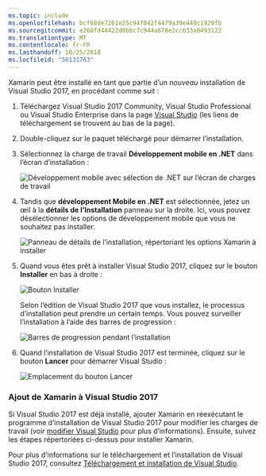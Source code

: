 ```yaml
---
ms.topic: include
ms.openlocfilehash: bcf68de7261e25c94f042f4479a39e449c1929fb
ms.sourcegitcommit: e268fd44422d0bbc7c944a678e2cc633a0493122
ms.translationtype: MT
ms.contentlocale: fr-FR
ms.lasthandoff: 10/25/2018
ms.locfileid: "50131763"
---
```

Xamarin peut être installé en tant que partie d’un _nouveau_ installation de Visual Studio 2017, en procédant comme suit :

1. Téléchargez Visual Studio 2017 Community, Visual Studio Professional ou Visual Studio Enterprise dans la page [Visual Studio](https://visualstudio.microsoft.com/vs/) (les liens de téléchargement se trouvent au bas de la page).

2. Double-cliquez sur le paquet téléchargé pour démarrer l’installation.

3. Sélectionnez la charge de travail **Développement mobile en .NET** dans l’écran d’installation :

    ![Développement mobile avec sélection de .NET sur l’écran de charges de travail](~/cross-platform/get-started/installation/windows-images/01-mobile-dev-workload.png)

4. Tandis que **développement Mobile en .NET** est sélectionnée, jetez un œil à la **détails de l’Installation** panneau sur la droite. Ici, vous pouvez désélectionner les options de développement mobile que vous ne souhaitez pas installer.

    ![Panneau de détails de l’installation, répertoriant les options Xamarin à installer](~/cross-platform/get-started/installation/windows-images/02-summary.png)

5. Quand vous êtes prêt à installer Visual Studio 2017, cliquez sur le bouton **Installer** en bas à droite :

    ![Bouton Installer](~/cross-platform/get-started/installation/windows-images/03-click-install.png)

   Selon l’édition de Visual Studio 2017 que vous installez, le processus d’installation peut prendre un certain temps. Vous pouvez surveiller l’installation à l’aide des barres de progression :

    ![Barres de progression pendant l’installation](~/cross-platform/get-started/installation/windows-images/04-progress-bars.png)

6. Quand l’installation de Visual Studio 2017 est terminée, cliquez sur le bouton **Lancer** pour démarrer Visual Studio :

    ![Emplacement du bouton Lancer](~/cross-platform/get-started/installation/windows-images/05-launch.png)

<a name="vs2017" />

### <a name="adding-xamarin-to-visual-studio-2017"></a>Ajout de Xamarin à Visual Studio 2017

Si Visual Studio 2017 est déjà installé, ajouter Xamarin en réexécutant le programme d’installation de Visual Studio 2017 pour modifier les charges de travail (voir [modifier Visual Studio](https://docs.microsoft.com/visualstudio/install/modify-visual-studio) pour plus d’informations). Ensuite, suivez les étapes répertoriées ci-dessus pour installer Xamarin.

Pour plus d’informations sur le téléchargement et l’installation de Visual Studio 2017, consultez [Téléchargement et installation de Visual Studio](https://docs.microsoft.com/visualstudio/install/install-visual-studio).